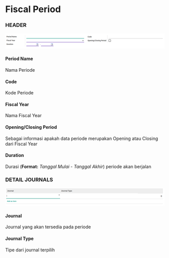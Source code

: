 # Fiscal Period

### <a name="bagian-header">HEADER</a>

![](../img/fiscal-period/form-header.png)

#### <a name="field-name">Period Name</a>

Nama Periode

#### <a name="field-code">Code</a>

Kode Periode

#### <a name="field-fiscalyear-id">Fiscal Year</a>

Nama Fiscal Year

#### <a name="field-detail-periode-special">Opening/Closing Period</a>

Sebagai informasi apakah data periode merupakan Opening atau Closing dari Fiscal Year

#### <a name="field-duration">Duration</a>

Durasi (**Format:** *Tanggal Mulai - Tanggal Akhir*) periode akan berjalan

### <a name="bagian-detail-journal">DETAIL JOURNALS</a>

![](../img/fiscal-period/form-detail-journal.png)

#### <a name="field-journal-id">Journal</a>

Journal yang akan tersedia pada periode

#### <a name="field-journal-period-ids">Journal Type</a>

Tipe dari journal terpilih
